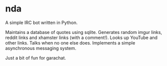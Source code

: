 # nda

A simple IRC bot written in Python.

Maintains a database of quotes using sqlite. Generates random imgur links, reddit links and xhamster links (with a comment!). Looks up YouTube and other links. Talks when no one else does. Implements a simple asynchronous messaging system.

Just a bit of fun for garachat.
